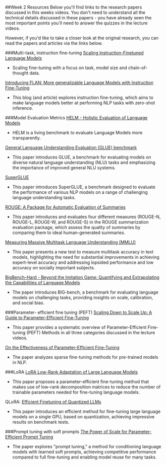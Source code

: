 ##Week 2 Resources
Below you'll find links to the research papers discussed in this weeks videos. You don't need to understand all the technical details discussed in these papers - you have already seen the most important points you'll need to answer the quizzes in the lecture videos. 

However, if you'd like to take a closer look at the original research, you can read the papers and articles via the links below. 


###Multi-task, instruction fine-tuning
[Scaling Instruction-Finetuned Language Models](https://arxiv.org/pdf/2210.11416.pdf)
 - Scaling fine-tuning with a focus on task, model size and chain-of-thought data.

[Introducing FLAN: More generalizable Language Models with Instruction Fine-Tuning](https://ai.googleblog.com/2021/10/introducing-flan-more-generalizable.html)
 - This blog (and article) explores instruction fine-tuning, which aims to make language models better at performing NLP tasks with zero-shot inference.

###Model Evaluation Metrics
[HELM - Holistic Evaluation of Language Models](https://crfm.stanford.edu/helm/latest/)
 - HELM is a living benchmark to evaluate Language Models more transparently. 

[General Language Understanding Evaluation (GLUE) benchmark](https://openreview.net/pdf?id=rJ4km2R5t7)
 - This paper introduces GLUE, a benchmark for evaluating models on diverse natural language understanding (NLU) tasks and emphasizing the importance of improved general NLU systems.

[SuperGLUE](https://super.gluebenchmark.com/)
 - This paper introduces SuperGLUE, a benchmark designed to evaluate the performance of various NLP models on a range of challenging language understanding tasks.

[ROUGE: A Package for Automatic Evaluation of Summaries](https://aclanthology.org/W04-1013.pdf)
 - This paper introduces and evaluates four different measures (ROUGE-N, ROUGE-L, ROUGE-W, and ROUGE-S) in the ROUGE summarization evaluation package, which assess the quality of summaries by comparing them to ideal human-generated summaries.

[Measuring Massive Multitask Language Understanding (MMLU)](https://arxiv.org/pdf/2009.03300.pdf)
 - This paper presents a new test to measure multitask accuracy in text models, highlighting the need for substantial improvements in achieving expert-level accuracy and addressing lopsided performance and low accuracy on socially important subjects.

[BigBench-Hard - Beyond the Imitation Game: Quantifying and Extrapolating the Capabilities of Language Models](https://arxiv.org/pdf/2206.04615.pdf)
 - The paper introduces BIG-bench, a benchmark for evaluating language models on challenging tasks, providing insights on scale, calibration, and social bias.

###Parameter- efficient fine tuning (PEFT)
[Scaling Down to Scale Up: A Guide to Parameter-Efficient Fine-Tuning](https://arxiv.org/pdf/2303.15647.pdf)
 - This paper provides a systematic overview of Parameter-Efficient Fine-tuning (PEFT) Methods in all three categories discussed in the lecture videos.

[On the Effectiveness of Parameter-Efficient Fine-Tuning](https://arxiv.org/pdf/2211.15583.pdf)
 - The paper analyzes sparse fine-tuning methods for pre-trained models in NLP.

###LoRA
[LoRA Low-Rank Adaptation of Large Language Models](https://arxiv.org/pdf/2106.09685.pdf)
 -  This paper proposes a parameter-efficient fine-tuning method that makes use of low-rank decomposition matrices to reduce the number of trainable parameters needed for fine-tuning language models.

QLoRA: [Efficient Finetuning of Quantized LLMs](https://arxiv.org/pdf/2305.14314.pdf)
 - This paper introduces an efficient method for fine-tuning large language models on a single GPU, based on quantization, achieving impressive results on benchmark tests.

###Prompt tuning with soft prompts
[The Power of Scale for Parameter-Efficient Prompt Tuning](https://arxiv.org/pdf/2104.08691.pdf)
 - The paper explores "prompt tuning," a method for conditioning language models with learned soft prompts, achieving competitive performance compared to full fine-tuning and enabling model reuse for many tasks.